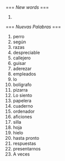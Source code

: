 === *New words* ===

1.

=== *Nuevas Palabras* ===

1. perro
2. según
3. razas
4. despreciable
5. callejero
6. guisar
7. aderezar
8. empleados
9. lo
10. bolígrafo
11. pizarra
12. Lo siento
13. papelera
14. cuaderno
15. ordenador
16. aficiones
17. silla
18. hoja
19. hielo
20. hasta pronto
21. respuestas
22. presentarnos
23. A veces
